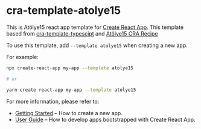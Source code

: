 # cra-template-atolye15

This is Atölye15 react app template for [Create React App](https://github.com/facebook/create-react-app).
This template based from [cra-template-typescipt](https://github.com/facebook/create-react-app/tree/master/packages/cra-template-typescript) and [Atölye15 CRA Recipe](https://github.com/atolye15/cra-recipe)

To use this template, add `--template atolye15` when creating a new app.

For example:

```sh
npx create-react-app my-app --template atolye15

# or

yarn create react-app my-app --template atolye15
```

For more information, please refer to:

- [Getting Started](https://create-react-app.dev/docs/getting-started) – How to create a new app.
- [User Guide](https://create-react-app.dev) – How to develop apps bootstrapped with Create React App.
